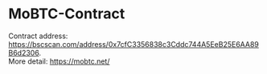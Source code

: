 # MoBTC-Contract

Contract address: https://bscscan.com/address/0x7cfC3356838c3Cddc744A5EeB25E6AA89B6d2306.  
More detail: https://mobtc.net/
